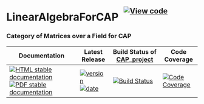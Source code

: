 <!-- BEGIN HEADER -->
# LinearAlgebraForCAP&ensp;<sup><sup>[![View code][code-img]][code-url]</sup></sup>

### Category of Matrices over a Field for CAP

| Documentation | Latest Release | Build Status of [CAP_project](/../../) | Code Coverage |
| ------------- | -------------- | ------------ | ------------- |
| [![HTML stable documentation][html-img]][html-url] [![PDF stable documentation][pdf-img]][pdf-url] | [![version][version-img]][version-url] [![date][date-img]][date-url] | [![Build Status][tests-img]][tests-url] | [![Code Coverage][codecov-img]][codecov-url] |

<!-- END HEADER -->
<!-- BEGIN FOOTER -->
[html-img]: https://img.shields.io/badge/🔗%20HTML-stable-blue.svg
[html-url]: https://homalg-project.github.io/CAP_project/LinearAlgebraForCAP/doc/chap0_mj.html

[pdf-img]: https://img.shields.io/badge/🔗%20PDF-stable-blue.svg
[pdf-url]: https://homalg-project.github.io/CAP_project/LinearAlgebraForCAP/download_pdf.html

[version-img]: https://img.shields.io/endpoint?url=https://homalg-project.github.io/CAP_project/LinearAlgebraForCAP/badge_version.json&label=🔗%20version&color=yellow
[version-url]: https://homalg-project.github.io/CAP_project/LinearAlgebraForCAP/view_release.html

[date-img]: https://img.shields.io/endpoint?url=https://homalg-project.github.io/CAP_project/LinearAlgebraForCAP/badge_date.json&label=🔗%20released%20on&color=yellow
[date-url]: https://homalg-project.github.io/CAP_project/LinearAlgebraForCAP/view_release.html

[tests-img]: https://github.com/homalg-project/CAP_project/workflows/Tests/badge.svg?branch=master
[tests-url]: https://github.com/homalg-project/CAP_project/actions?query=workflow%3ATests+branch%3Amaster

[codecov-img]: https://codecov.io/gh/homalg-project/CAP_project/branch/master/graph/badge.svg?flag=LinearAlgebraForCAP
[codecov-url]: https://codecov.io/gh/homalg-project/CAP_project/tree/master/LinearAlgebraForCAP

[code-img]: https://img.shields.io/badge/-View%20code-blue?logo=github
[code-url]: https://github.com/homalg-project/CAP_project/tree/master/LinearAlgebraForCAP#top
<!-- END FOOTER -->
